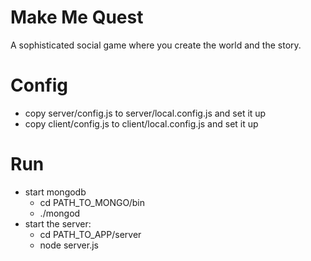 # Make Me Quest

A sophisticated social game where you create the world and the story.

# Config

* copy server/config.js to server/local.config.js and set it up
* copy client/config.js to client/local.config.js and set it up

# Run

* start mongodb
  * cd PATH_TO_MONGO/bin
  * ./mongod
* start the server:
  * cd PATH_TO_APP/server
  * node server.js
